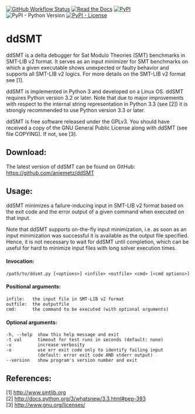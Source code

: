 [![GitHub Workflow Status](https://img.shields.io/github/workflow/status/nafur/ddSMT/main)](https://github.com/nafur/ddSMT/actions)
[![Read the Docs](https://img.shields.io/readthedocs/ddsmt)](https://ddsmt.readthedocs.io/)
[![PyPI](https://img.shields.io/pypi/v/ddsmt)](https://pypi.org/project/ddSMT/)
![PyPI - Python Version](https://img.shields.io/pypi/pyversions/ddSMT)
[![PyPI - License](https://img.shields.io/pypi/l/ddSMT)](https://github.com/nafur/ddSMT/blob/master/LICENSE)


 ddSMT
===============================================================================

  ddSMT is a delta debugger for Sat Modulo Theories (SMT) benchmarks in
  SMT-LIB v2 format. It serves as an input minimizer for SMT benchmarks on
  which a given executable shows unexpected or faulty behavior and supports
  all SMT-LIB v2 logics. For more details on the SMT-LIB v2 format see [1].

  ddSMT is implemented in Python 3 and developed on a Linux OS. ddSMT requires
  Python version 3.2 or later. Note that due to major improvements with respect
  to the internal string representation in Python 3.3 (see [2]) it is strongly 
  recommended to use Python version 3.3 or later.

  ddSMT is free software released under the GPLv3. You should have received a
  copy of the GNU General Public License along with ddSMT (see file COPYING).
  If not, see [3].


 Download:
-------------------------------------------------------------------------------

  The latest version of ddSMT can be found on GitHub:
  https://github.com/aniemetz/ddSMT
  

 Usage:
-------------------------------------------------------------------------------

  ddSMT minimizes a failure-inducing input in SMT-LIB v2 format based on the
  exit code and the error output of a given command when executed on that input.

  Note that ddSMT supports on-the-fly input minimization, i.e. as soon as an
  input minimization was successful it is available as the output file
  specified. Hence, it is not necessary to wait for ddSMT until completion,
  which can be useful for hard to minimize input files with long solver 
  execution times.


#### Invocation:
    
    /path/to/ddsmt.py [<options>] <infile> <outfile> <cmd> [<cmd options>]


#### Positional arguments:

    infile:   the input file in SMT-LIB v2 format  
    outfile:  the outputfile  
    cmd:      the command to be executed (with optional arguments)  

#### Optional arguments:

    -h, --help  show this help message and exit  
    -t val      timeout for test runs in seconds (default: none)  
    -v          increase verbosity  
    -o          use err exit code only to identify failing input
                (default: error exit code AND stderr output)  
    --version   show program's version number and exit  


 References:
-------------------------------------------------------------------------------

  [1] http://www.smtlib.org  
  [2] http://docs.python.org/3/whatsnew/3.3.html#pep-393  
  [3] http://www.gnu.org/licenses/  

